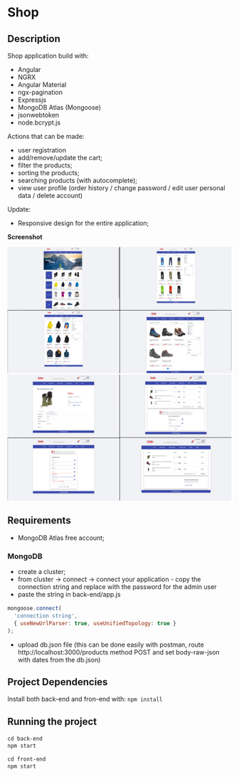 # Shop

## Description

Shop application build with:
* Angular
* NGRX
* Angular Material
* ngx-pagination
* Expressjs
* MongoDB Atlas (Mongoose)
* jsonwebtoken
* node.bcrypt.js

Actions that can be made:
* user registration
* add/remove/update the cart;
* filter the products;
* sorting the products;
* searching products (with autocomplete); 
* view user profile (order history / change password / edit user personal data / delete account)

Update:
* Responsive design for the entire application;


__Screenshot__

![alt text](https://raw.githubusercontent.com/AndreiGolopenta/shop/master/front-end/src/assets/screenshots/img1.png)
![alt text](https://raw.githubusercontent.com/AndreiGolopenta/shop/master/front-end/src/assets/screenshots/img2.png)

## Requirements

* MongoDB Atlas free account;

### MongoDB

* create a cluster;
* from cluster -> connect -> connect your application - copy the connection string and replace <password> with the password for the admin user
* paste the string in back-end/app.js 
```js
mongoose.connect(
  'connection string',
  { useNewUrlParser: true, useUnifiedTopology: true }
);
```
* upload db.json file (this can be done easily with postman, route http://localhost:3000/products method POST and set body-raw-json with dates from the db.json)

## Project Dependencies
Install both back-end and fron-end with:
`npm install`

## Running the project
```cli
cd back-end
npm start
```
```cli
cd front-end
npm start
```


